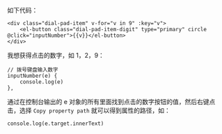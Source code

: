 如下代码：

```
<div class="dial-pad-item" v-for="v in 9" :key="v">
    <el-button class="dial-pad-item-digit" type="primary" circle @click="inputNumber">{{v}}</el-button>
</div>
```

我想获得点击的数字，如 1，2，9：

```
// 拨号键盘输入数字
inputNumber(e) {
    console.log(e)
},
```

通过在控制台输出的 e 对象的所有里面找到点击的数字按钮的值，然后右键点击，选择 `Copy property path` 就可以得到属性的路径，如：

```
console.log(e.target.innerText)
```
